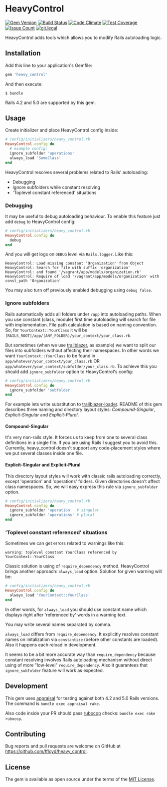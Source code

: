 # HeavyControl

[![Gem Version](https://badge.fury.io/rb/heavy_control.svg)](http://badge.fury.io/rb/heavy_control)
[![Build Status](https://travis-ci.org/ffloyd/heavy_control.svg?branch=master)](https://travis-ci.org/ffloyd/heavy_control)
[![Code Climate](https://codeclimate.com/github/ffloyd/heavy_control.svg)](https://codeclimate.com/github/ffloyd/heavy_control)
[![Test Coverage](https://codeclimate.com/github/ffloyd/heavy_control/badges/coverage.svg)](https://codeclimate.com/github/ffloyd/heavy_control/coverage)
[![Issue Count](https://codeclimate.com/github/ffloyd/heavy_control/badges/issue_count.svg)](https://codeclimate.com/github/ffloyd/heavy_control)
[![git.legal](https://git.legal/projects/1859/badge.svg "Number of libraries approved")](https://git.legal/projects/1859)

HeavyControl adds tools which allows you to modify Rails autoloading logic.

## Installation

Add this line to your application's Gemfile:

```ruby
gem 'heavy_control'
```

And then execute:

    $ bundle

Rails 4.2 and 5.0 are supported by this gem.

## Usage

Create initializer and place HeavyControl config inside:

```ruby
# config/initializers/heavy_control.rb
HeavyControl.config do
  # example config:
  ignore_subfolder 'operations'
  always_load 'SomeClass'
end
```

HeavyControl resolves several problems related to Rails' autoloading:

* Debugging
* Ignore subfolders while constant resolving
* 'Toplevel constant referenced' situations

### Debugging

It may be useful to debug autoloading behaviour. To enable this feature just add `debug` to HeavyControl config:

```ruby
# config/initializers/heavy_control.rb
HeavyControl.config do
  debug
end
```

And you will get logs on `DEBUG` level via `Rails.logger`. Like this:

```
HeavyControl: Load missing constant 'Organization' from Object
HeavyControl: Search for file with suffix 'organization'
HeavyControl: and found '/vagrant/app/models/organization.rb'
HeavyControl: Require of load '/vagrant/app/models/organization' with const_path 'Organization'
```

You may also turn off previously enabled debugging using `debug false`.

### Ignore subfolders

Rails automatically adds all folders under `/app` into autoloading paths. When you use constant (class, module) first time autoloading will search for file
with implementation. File path calculation is based on naming convention. So, for `YourContext::YourClass` it will be `[RAILS_ROOT]/app/[ANY_FOLDER]/your_context/your_class.rb`.

But sometimes (when we use [trailblazer](http://trailblazer.to/), as example) we want to split our files into subfolders without affecting their namespaces. In other words we want `YourContext::YourClass` to be found in `app/whatever/your_context/your_class.rb` OR `app/whatever/your_context/subfolder/your_class.rb`. To achieve this you should add `ignore_subfolder` option to HeavyControl's config:

```ruby
# config/initializers/heavy_control.rb
HeavyControl.config do
  ignore_subfolder 'subfolder'
end
```

For example lets write substitution to [trailblazer-loader](https://github.com/trailblazer/trailblazer-loader). README of this gem describes three naming and directory layout styles: _Compound-Singular_, _Explicit-Singular_ and _Explicit-Plural_.

#### Compound-Singular

It's very non-rails style. It forces us to keep from one to several class definitions in a single file. If you are using Rails I suggest you to avoid this. Currently, heavy_control doesn't support any code-placement styles where we put several classes inside one file.

#### Explicit-Singular and Explicit-Plural

This directory layout styles will work with classic rails autoloading correctly, except 'operation' and 'operations' folders. Given directories doesn't affect class namespaces. So, we will easy express this rule via `ignore_subfolder` option.

```ruby
# config/initializers/heavy_control.rb
HeavyControl.config do
  ignore_subfolder 'operation'  # singular
  ignore_subfolder 'operations' # plural
end
```

### 'Toplevel constant referenced' situations

Sometimes we can get errors related to warnings like this:

```
warning: toplevel constant YourClass referenced by YourContext::YourClass
```

Classic solution is using of `require_dependency` method. HeavyControl brings another approach: `always_load` option. Solution for given warning will be:

```ruby
# config/initializers/heavy_control.rb
HeavyControl.config do
  always_load 'YourContext::YourClass'
end
```

In other words, for `always_load` you should use constant name which displays right after 'referenced by' words in a warning text.

You may write several names separated by comma.

`always_load` differs from `require_dependency`. It explicitly resolves constant names on initalization via `constantize` (before other constants are loaded). Also it happens each reload in development.

It seems to be a bit more accurate way than `require_dependency` because constant resolving involves Rails autoloading mechanism without direct using of more "low-level" `require_dependency`. Also it guarantees that `ignore_subfolder` feature will work as expected.

## Development

This gem uses [appraisal](https://github.com/thoughtbot/appraisal) for testing against both 4.2 and 5.0 Rails versions. The command is `bundle exec appraisal rake`.

Also code inside your PR should pass [rubocop](https://github.com/bbatsov/rubocop) checks: `bundle exec rake rubocop`.

## Contributing

Bug reports and pull requests are welcome on GitHub at https://github.com/ffloyd/heavy_control.


## License

The gem is available as open source under the terms of the [MIT License](http://opensource.org/licenses/MIT).
